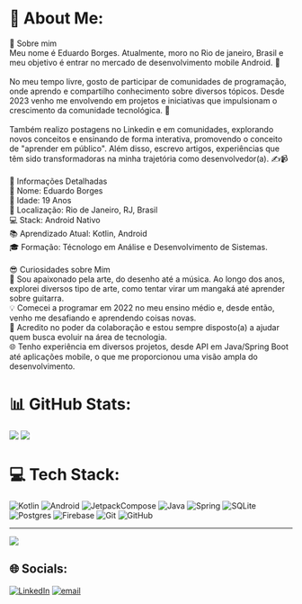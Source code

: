 # 💫 About Me:
🌟 Sobre mim<br>Meu nome é Eduardo Borges. Atualmente, moro no Rio de janeiro, Brasil e meu objetivo é entrar no mercado de desenvolvimento mobile Android. 🚀<br><br>No meu tempo livre, gosto de participar de comunidades de programação, onde aprendo e compartilho conhecimento sobre diversos tópicos. Desde 2023 venho me envolvendo em projetos e iniciativas que impulsionam o crescimento da comunidade tecnológica. 🤝<br><br>Também realizo postagens no Linkedin e em comunidades, explorando novos conceitos e ensinando de forma interativa, promovendo o conceito de "aprender em público". Além disso, escrevo artigos, experiências que têm sido transformadoras na minha trajetória como desenvolvedor(a). ✍️📹<br><br>📝 Informações Detalhadas<br>👤 Nome: Eduardo Borges<br>🎂 Idade: 19 Anos<br>📍 Localização: Rio de Janeiro, RJ, Brasil<br>💻 Stack: Android Nativo<br>📚 Aprendizado Atual: Kotlin, Android<br>🎓 Formação: Técnologo em Análise e Desenvolvimento de Sistemas.
<br>
<br>😎 Curiosidades sobre Mim<br>🎸 Sou apaixonado pela arte, do desenho até a música. Ao longo dos anos, explorei diversos tipo de arte, como tentar virar um mangaká até aprender sobre guitarra.<br>💡 Comecei a programar em 2022 no meu ensino médio e, desde então, venho me desafiando e aprendendo coisas novas.<br>🤗 Acredito no poder da colaboração e estou sempre disposto(a) a ajudar quem busca evoluir na área de tecnologia.<br>🌐 Tenho experiência em diversos projetos, desde API em Java/Spring Boot até aplicações mobile, o que me proporcionou uma visão ampla do desenvolvimento.

# 📊 GitHub Stats:
![](https://github-readme-stats.vercel.app/api?username=EduardoBorges0&theme=dark&hide_border=false&include_all_commits=false&count_private=false)
![](https://github-readme-stats.vercel.app/api/top-langs/?username=EduardoBorges0&theme=dark&hide_border=false&include_all_commits=false&count_private=false&layout=compact)


# 💻 Tech Stack:
![Kotlin](https://img.shields.io/badge/kotlin-%237F52FF.svg?style=for-the-badge&logo=kotlin&logoColor=white) 
![Android](https://img.shields.io/badge/android-%233DDC84.svg?style=for-the-badge&logo=android&logoColor=white
)
![JetpackCompose](https://img.shields.io/badge/jetpack%20compose-%234285F4.svg?style=for-the-badge&logo=jetpackCompose&logoColor=white)
![Java](https://img.shields.io/badge/java-%23ED8B00.svg?style=for-the-badge&logo=openjdk&logoColor=white) 
![Spring](https://img.shields.io/badge/spring-%236DB33F.svg?style=for-the-badge&logo=spring&logoColor=white) 
![SQLite](https://img.shields.io/badge/sqlite-%2307405e.svg?style=for-the-badge&logo=sqlite&logoColor=white) 
![Postgres](https://img.shields.io/badge/postgres-%23316192.svg?style=for-the-badge&logo=postgresql&logoColor=white)
![Firebase](https://img.shields.io/badge/firebase-a08021?style=for-the-badge&logo=firebase&logoColor=ffcd34)
![Git](https://img.shields.io/badge/git-%23F05033.svg?style=for-the-badge&logo=git&logoColor=white) 
![GitHub](https://img.shields.io/badge/github-%23121011.svg?style=for-the-badge&logo=github&logoColor=white)


---
[![](https://visitcount.itsvg.in/api?id=EduardoBorges0&icon=0&color=0)](https://visitcount.itsvg.in)
## 🌐 Socials:
[![LinkedIn](https://img.shields.io/badge/linkedin-%230A66C2.svg?style=for-the-badge&logo=linkedin&logoColor=white)](https://www.linkedin.com/in/eduardoo-borges/) [![email](https://img.shields.io/badge/email-%23D14836.svg?style=for-the-badge&logo=gmail&logoColor=white)](mailto:eduborges0101@gmail.com) 
